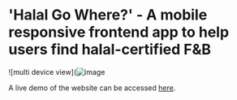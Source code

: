 # 'Halal Go Where?' - A mobile responsive frontend app to help users find halal-certified F&B

![multi device view](![image](https://user-images.githubusercontent.com/31808408/224055495-1edcdb34-c73f-4419-9a9c-a7e7d88a4274.png)

A live demo of the website can be accessed [here](https://halalgowhere.netlify.app/).
